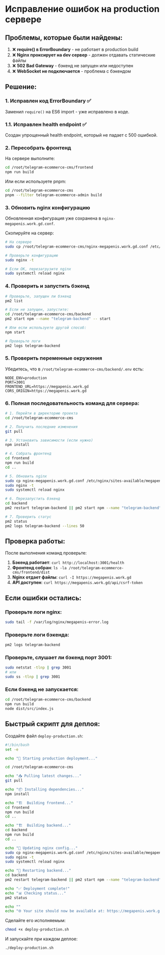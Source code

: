 # Исправление ошибок на production сервере

## Проблемы, которые были найдены:

1. ❌ **require() в ErrorBoundary** - не работает в production build
2. ❌ **Nginx проксирует на dev сервер** - должен отдавать статические файлы
3. ❌ **502 Bad Gateway** - бэкенд не запущен или недоступен
4. ❌ **WebSocket не подключается** - проблема с бэкендом

## Решение:

### 1. Исправлен код ErrorBoundary ✅
Заменил `require()` на ES6 import - уже исправлено в коде.

### 1.1. Исправлен health endpoint ✅
Создан упрощенный health endpoint, который не падает с 500 ошибкой.

### 2. Пересобрать фронтенд

На сервере выполните:

```bash
cd /root/telegram-ecommerce-cms/frontend
npm run build
```

Или если используете pnpm:

```bash
cd /root/telegram-ecommerce-cms
pnpm --filter telegram-ecommerce-admin build
```

### 3. Обновить nginx конфигурацию

Обновленная конфигурация уже сохранена в `nginx-megapenis.work.gd.conf`.

Скопируйте на сервер:

```bash
# На сервере
sudo cp /root/telegram-ecommerce-cms/nginx-megapenis.work.gd.conf /etc/nginx/sites-available/megapenis.work.gd.conf

# Проверьте конфигурацию
sudo nginx -t

# Если OK, перезагрузите nginx
sudo systemctl reload nginx
```

### 4. Проверить и запустить бэкенд

```bash
# Проверьте, запущен ли бэкенд
pm2 list

# Если не запущен, запустите:
cd /root/telegram-ecommerce-cms/backend
pm2 start npm --name "telegram-backend" -- start

# Или если используете другой способ:
npm start

# Проверьте логи
pm2 logs telegram-backend
```

### 5. Проверить переменные окружения

Убедитесь, что в `/root/telegram-ecommerce-cms/backend/.env` есть:

```env
NODE_ENV=production
PORT=3001
FRONTEND_URL=https://megapenis.work.gd
CORS_ORIGIN=https://megapenis.work.gd
```

### 6. Полная последовательность команд для сервера:

```bash
# 1. Перейти в директорию проекта
cd /root/telegram-ecommerce-cms

# 2. Получить последние изменения
git pull

# 3. Установить зависимости (если нужно)
npm install

# 4. Собрать фронтенд
cd frontend
npm run build
cd ..

# 5. Обновить nginx
sudo cp nginx-megapenis.work.gd.conf /etc/nginx/sites-available/megapenis.work.gd.conf
sudo nginx -t
sudo systemctl reload nginx

# 6. Перезапустить бэкенд
cd backend
pm2 restart telegram-backend || pm2 start npm --name "telegram-backend" -- start

# 7. Проверить статус
pm2 status
pm2 logs telegram-backend --lines 50
```

## Проверка работы:

После выполнения команд проверьте:

1. **Бэкенд работает**: `curl http://localhost:3001/health`
2. **Фронтенд собран**: `ls -la /root/telegram-ecommerce-cms/frontend/dist`
3. **Nginx отдает файлы**: `curl -I https://megapenis.work.gd`
4. **API доступен**: `curl https://megapenis.work.gd/api/csrf-token`

## Если ошибки остались:

### Проверьте логи nginx:
```bash
sudo tail -f /var/log/nginx/megapenis-error.log
```

### Проверьте логи бэкенда:
```bash
pm2 logs telegram-backend
```

### Проверьте, слушает ли бэкенд порт 3001:
```bash
sudo netstat -tlnp | grep 3001
# или
sudo ss -tlnp | grep 3001
```

### Если бэкенд не запускается:
```bash
cd /root/telegram-ecommerce-cms/backend
npm run build
node dist/src/index.js
```

## Быстрый скрипт для деплоя:

Создайте файл `deploy-production.sh`:

```bash
#!/bin/bash
set -e

echo "🚀 Starting production deployment..."

cd /root/telegram-ecommerce-cms

echo "📥 Pulling latest changes..."
git pull

echo "📦 Installing dependencies..."
npm install

echo "🏗️  Building frontend..."
cd frontend
npm run build
cd ..

echo "🏗️  Building backend..."
cd backend
npm run build
cd ..

echo "🔧 Updating nginx config..."
sudo cp nginx-megapenis.work.gd.conf /etc/nginx/sites-available/megapenis.work.gd.conf
sudo nginx -t
sudo systemctl reload nginx

echo "🔄 Restarting backend..."
cd backend
pm2 restart telegram-backend || pm2 start npm --name "telegram-backend" -- start

echo "✅ Deployment complete!"
echo "📊 Checking status..."
pm2 status

echo ""
echo "🌐 Your site should now be available at: https://megapenis.work.gd"
```

Сделайте его исполняемым:
```bash
chmod +x deploy-production.sh
```

И запускайте при каждом деплое:
```bash
./deploy-production.sh
```
